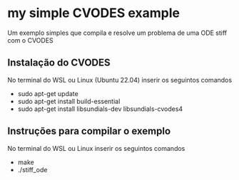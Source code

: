my simple CVODES example
===============

Um exemplo simples que compila e resolve um problema de uma ODE stiff com o CVODES


## Instalação do CVODES
No terminal do WSL ou Linux (Ubuntu 22.04) inserir os seguintos comandos
* sudo apt-get update
* sudo apt-get install build-essential
* sudo apt-get install libsundials-dev libsundials-cvodes4


## Instruções para compilar o exemplo
No terminal do WSL ou Linux inserir os seguintos comandos
* make
* ./stiff_ode
